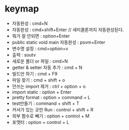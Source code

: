 # keymap



- 자동완성 : cmd+N
- 자동완성 : cmd+shift+Enter    // 세미콜론까지 자동완성된다.
- 뭐가 잘 안되면 : option+Enter
- public static void main 자동완성 : psvm+Enter 
- 변수명 설정 : cmd+option+v
- 출력 : soutv
- 새로운 폴더 or 파일 : cmd+N
- getter & setter 자동 추가 : cmd + N
- 빌드만 하기 : cmd + F9
- 파일 찾기 : cmd + shift + o
- 안쓰는 import 제거 : ctrl + option + o
- import static : option + Enter
- pretty format : option + command + L
- test만들기 : command + shift + T
- 커서가 있는 곳만 Run : control + shift + R
- 외부 함수로 빼기 : option + control + M
- 포맷터 : option + control + L
